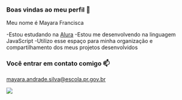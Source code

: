  ### Boas vindas ao meu perfil 💙

 Meu nome é Mayara Francisca

 -Estou estudando na [Alura](https://www.alura.com.br)
 -Estou me desenvolvendo na linguagem JavaScript 
 -Utilizo esse espaço para minha organização e compartilhamento dos meus projetos desenvolvidos

 ### Você entrar em contato comigo 📫 
 
mayara.andrade.silva@escola.pr.gov.br



![](https://media.tenor.com/mDqCgBHj4Z4AAAAM/sasuke-uchiha.gif)
 
